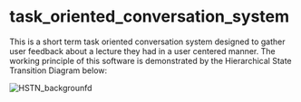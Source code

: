 # task_oriented_conversation_system
This is a short term task oriented conversation system designed to gather user feedback about a lecture they had in a user centered manner.
The working principle of this software is demonstrated by the Hierarchical State Transition Diagram below:

![HSTN_backgrounfd](https://github.com/user-attachments/assets/e6b9165d-0421-4129-9766-d26650061cdf)
